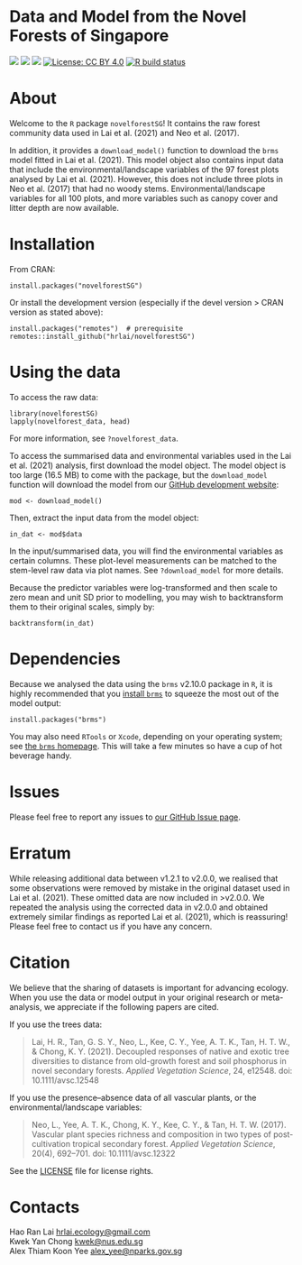 Data and Model from the Novel Forests of Singapore
================

<!-- README.md is generated from README.Rmd. Please edit that file -->
<!-- badges: start -->

[![](https://www.r-pkg.org/badges/version/novelforestSG?color=orange)](https://cran.r-project.org/package=novelforestSG)
[![](https://img.shields.io/badge/devel%20version-2.1.0-orange.svg)](https://github.com/hrlai/novelforestSG)
[![](https://img.shields.io/badge/doi-10.1111/avsc.12548-orange.svg)](https://doi.org/10.1111/avsc.12548)
[![License: CC BY
4.0](https://img.shields.io/badge/license-CC%20BY%204.0-blue.svg)](https://github.com/hrlai/novelforestSG/blob/master/LICENSE.md)
[![R build
status](https://github.com/hrlai/novelforestSG/workflows/R-CMD-check/badge.svg)](https://github.com/hrlai/novelforestSG/actions)
<!-- badges: end -->

# About

Welcome to the `R` package `novelforestSG`! It contains the raw forest
community data used in Lai et al. (2021) and Neo et al. (2017).

In addition, it provides a `download_model()` function to download the
`brms` model fitted in Lai et al. (2021). This model object also
contains input data that include the environmental/landscape variables
of the 97 forest plots analysed by Lai et al. (2021). However, this does
not include three plots in Neo et al. (2017) that had no woody stems.
Environmental/landscape variables for all 100 plots, and more variables
such as canopy cover and litter depth are now available.

# Installation

From CRAN:

    install.packages("novelforestSG")

Or install the development version (especially if the devel version \>
CRAN version as stated above):

    install.packages("remotes")  # prerequisite
    remotes::install_github("hrlai/novelforestSG")

# Using the data

To access the raw data:

    library(novelforestSG)
    lapply(novelforest_data, head)

For more information, see `?novelforest_data`.

To access the summarised data and environmental variables used in the
Lai et al. (2021) analysis, first download the model object. The model
object is too large (16.5 MB) to come with the package, but the
`download_model` function will download the model from our [GitHub
development website](https://github.com/hrlai/novelforestSG):

    mod <- download_model()

Then, extract the input data from the model object:

    in_dat <- mod$data

In the input/summarised data, you will find the environmental variables
as certain columns. These plot-level measurements can be matched to the
stem-level raw data via plot names. See `?download_model` for more
details.

Because the predictor variables were log-transformed and then scale to
zero mean and unit SD prior to modelling, you may wish to backtransform
them to their original scales, simply by:

    backtransform(in_dat)

# Dependencies

Because we analysed the data using the `brms` v2.10.0 package in `R`, it
is highly recommended that you [install
`brms`](https://github.com/paul-buerkner/brms) to squeeze the most out
of the model output:

    install.packages("brms")

You may also need `RTools` or `Xcode`, depending on your operating
system; see [the `brms`
homepage](https://github.com/paul-buerkner/brms#user-content-how-do-i-install-brms).
This will take a few minutes so have a cup of hot beverage handy.

# Issues

Please feel free to report any issues to [our GitHub Issue
page](https://github.com/hrlai/novelforestSG/issues).

# Erratum

While releasing additional data between v1.2.1 to v2.0.0, we realised
that some observations were removed by mistake in the original dataset
used in Lai et al. (2021). These omitted data are now included in
\>v2.0.0. We repeated the analysis using the corrected data in v2.0.0
and obtained extremely similar findings as reported Lai et al. (2021),
which is reassuring! Please feel free to contact us if you have any
concern.

# Citation

We believe that the sharing of datasets is important for advancing
ecology. When you use the data or model output in your original research
or meta-analysis, we appreciate if the following papers are cited.

If you use the trees data:

> Lai, H. R., Tan, G. S. Y., Neo, L., Kee, C. Y., Yee, A. T. K., Tan, H.
> T. W., & Chong, K. Y. (2021). Decoupled responses of native and exotic
> tree diversities to distance from old-growth forest and soil
> phosphorus in novel secondary forests. *Applied Vegetation Science*,
> 24, e12548. doi: 10.1111/avsc.12548

If you use the presence–absence data of all vascular plants, or the
environmental/landscape variables:

> Neo, L., Yee, A. T. K., Chong, K. Y., Kee, C. Y., & Tan, H. T. W.
> (2017). Vascular plant species richness and composition in two types
> of post-cultivation tropical secondary forest. *Applied Vegetation
> Science*, 20(4), 692–701. doi: 10.1111/avsc.12322

See the
[LICENSE](https://github.com/hrlai/novelforestSG/blob/master/LICENSE.md)
file for license rights.

# Contacts

Hao Ran Lai <hrlai.ecology@gmail.com>  
Kwek Yan Chong <kwek@nus.edu.sg>  
Alex Thiam Koon Yee <alex_yee@nparks.gov.sg>
